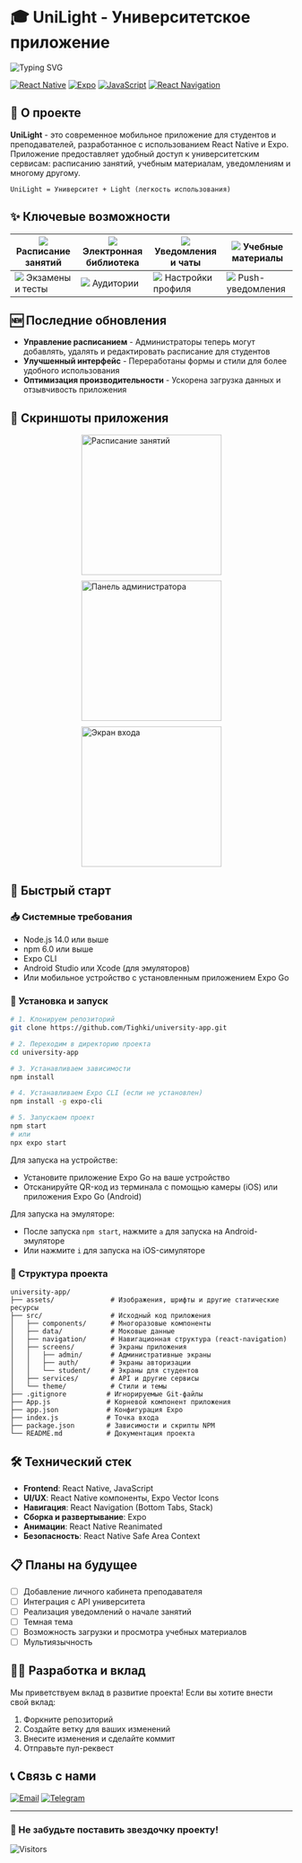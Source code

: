 # 🎓 UniLight - Университетское приложение

![Typing SVG](https://readme-typing-svg.herokuapp.com?color=%234A80F0&center=true&vCenter=true&width=600&lines=Мобильное+приложение+для+студентов;Расписание+занятий;Оценки+и+задания;Удобный+интерфейс)

[![React Native](https://img.shields.io/badge/React_Native-20232A?style=for-the-badge&logo=react&logoColor=61DAFB)](https://reactnative.dev/)
[![Expo](https://img.shields.io/badge/Expo-000020?style=for-the-badge&logo=expo&logoColor=white)](https://expo.dev/)
[![JavaScript](https://img.shields.io/badge/JavaScript-F7DF1E?style=for-the-badge&logo=javascript&logoColor=black)](https://developer.mozilla.org/en-US/docs/Web/JavaScript)
[![React Navigation](https://img.shields.io/badge/React_Navigation-6B52AE?style=for-the-badge&logo=react&logoColor=white)](https://reactnavigation.org/)

## 📱 О проекте

**UniLight** - это современное мобильное приложение для студентов и преподавателей, разработанное с использованием React Native и Expo. Приложение предоставляет удобный доступ к университетским сервисам: расписанию занятий, учебным материалам, уведомлениям и многому другому.

```
UniLight = Университет + Light (легкость использования)
```

## ✨ Ключевые возможности

| ![](https://img.icons8.com/color/96/000000/calendar.png) Расписание занятий | ![](https://img.icons8.com/color/96/000000/book.png) Электронная библиотека | ![](https://img.icons8.com/color/96/000000/chat.png) Уведомления и чаты | ![](https://img.icons8.com/color/96/000000/graduation-cap.png) Учебные материалы |
|-----------------------------------------------------------------------------|---------------------------------------------------------------------------|---------------------------------------------------------------------------|-------------------------------------------------------------------------------------|
| ![](https://img.icons8.com/color/96/000000/exam.png) Экзамены и тесты | ![](https://img.icons8.com/color/96/000000/classroom.png) Аудитории | ![](https://img.icons8.com/color/96/000000/settings.png) Настройки профиля | ![](https://img.icons8.com/fluency/96/000000/appointment-reminders.png) Push-уведомления |

## 🆕 Последние обновления

- **Управление расписанием** - Администраторы теперь могут добавлять, удалять и редактировать расписание для студентов
- **Улучшенный интерфейс** - Переработаны формы и стили для более удобного использования
- **Оптимизация производительности** - Ускорена загрузка данных и отзывчивость приложения

## 📸 Скриншоты приложения

<div style="display: flex; flex-wrap: wrap; gap: 10px; justify-content: center">
  <img src="https://github.com/Tighki/university-app/raw/main/assets/screenshots/schedule.png" width="250" alt="Расписание занятий">
  <img src="https://github.com/Tighki/university-app/raw/main/assets/screenshots/admin.png" width="250" alt="Панель администратора">
  <img src="https://github.com/Tighki/university-app/raw/main/assets/screenshots/login.png" width="250" alt="Экран входа">
</div>

## 🚀 Быстрый старт

### 📥 Системные требования 
* Node.js 14.0 или выше
* npm 6.0 или выше
* Expo CLI
* Android Studio или Xcode (для эмуляторов)
* Или мобильное устройство с установленным приложением Expo Go

### 📲 Установка и запуск 

```bash
# 1. Клонируем репозиторий
git clone https://github.com/Tighki/university-app.git

# 2. Переходим в директорию проекта
cd university-app

# 3. Устанавливаем зависимости
npm install

# 4. Устанавливаем Expo CLI (если не установлен)
npm install -g expo-cli

# 5. Запускаем проект
npm start
# или
npx expo start
```

Для запуска на устройстве:
* Установите приложение Expo Go на ваше устройство
* Отсканируйте QR-код из терминала с помощью камеры (iOS) или приложения Expo Go (Android)

Для запуска на эмуляторе:
* После запуска `npm start`, нажмите `a` для запуска на Android-эмуляторе
* Или нажмите `i` для запуска на iOS-симуляторе

### 🧰 Структура проекта 

```
university-app/
├── assets/              # Изображения, шрифты и другие статические ресурсы
├── src/                 # Исходный код приложения
│   ├── components/      # Многоразовые компоненты
│   ├── data/            # Моковые данные
│   ├── navigation/      # Навигационная структура (react-navigation)
│   ├── screens/         # Экраны приложения
│   │   ├── admin/       # Административные экраны
│   │   ├── auth/        # Экраны авторизации
│   │   └── student/     # Экраны для студентов
│   ├── services/        # API и другие сервисы
│   └── theme/           # Стили и темы
├── .gitignore          # Игнорируемые Git-файлы
├── App.js              # Корневой компонент приложения
├── app.json            # Конфигурация Expo
├── index.js            # Точка входа
├── package.json        # Зависимости и скрипты NPM
└── README.md           # Документация проекта
```

## 🛠️ Технический стек

* **Frontend**: React Native, JavaScript
* **UI/UX**: React Native компоненты, Expo Vector Icons
* **Навигация**: React Navigation (Bottom Tabs, Stack)
* **Сборка и развертывание**: Expo
* **Анимации**: React Native Reanimated
* **Безопасность**: React Native Safe Area Context

## 📋 Планы на будущее

- [ ] Добавление личного кабинета преподавателя
- [ ] Интеграция с API университета
- [ ] Реализация уведомлений о начале занятий
- [ ] Темная тема
- [ ] Возможность загрузки и просмотра учебных материалов
- [ ] Мультиязычность

## 👨‍💻 Разработка и вклад

Мы приветствуем вклад в развитие проекта! Если вы хотите внести свой вклад:

1. Форкните репозиторий
2. Создайте ветку для ваших изменений
3. Внесите изменения и сделайте коммит
4. Отправьте пул-реквест

## 📞 Связь с нами

[![Email](https://img.shields.io/badge/Email-D14836?style=for-the-badge&logo=gmail&logoColor=white)](mailto:contact@unilight.com)
[![Telegram](https://img.shields.io/badge/Telegram-2CA5E0?style=for-the-badge&logo=telegram&logoColor=white)](https://t.me/unilight_app)

---

### 🌟 Не забудьте поставить звездочку проекту!

![Visitors](https://visitor-badge.glitch.me/badge?page_id=tighki.university-app) 

